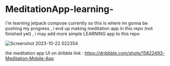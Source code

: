 # MeditationApp-learning-
i'm learning jetpack compose currently so this is where im gonna be pushing my progress , i end up making meditation app in this repo (not finished yet) , i may add more simple LEARNING app to this repo



![Screenshot 2023-10-22 022354](https://github.com/TameurMerad/MeditationApp-learning-/assets/126992679/349bf025-2911-4bd3-be55-cce3240ced41)


the meditation app UI on dribble link : https://dribbble.com/shots/15822493-Meditation-Mobile-App
